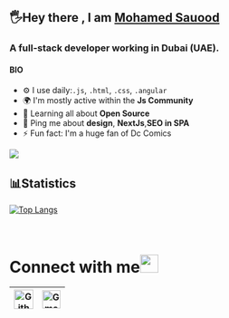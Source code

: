 
## 🖐Hey there ,   I am [Mohamed Sauood](https://sauood.vercel.app/)
### A full-stack developer working in Dubai (UAE).
#### BIO
- ⚙️ I use daily:`.js`, `.html`, `.css`, `.angular`
- 🌍 I'm mostly active within the **Js Community**
- 🌱 Learning all about **Open Source**
- 💬 Ping me about **design**, **NextJs**,**SEO in SPA**
- ⚡️ Fun fact: I'm a huge fan of Dc Comics
<img align="left" src="https://i.imgur.com/V8tahT9.png">

<br/>

## 📊Statistics


[![Top Langs](https://github-readme-stats.vercel.app/api/top-langs/?username=mohdsauood&layout=compact)](https://github.com/anuraghazra/github-readme-stats)

<br/>

# Connect with me<img src="https://github.com/TheDudeThatCode/TheDudeThatCode/blob/master/Assets/Handshake.gif" height="32px">



|  [<img src="https://cdn.svgporn.com/logos/github-icon.svg" alt="Github logo" width="34">](https://github.com/mohdsauood/)  | [<img src="https://github.com/TheDudeThatCode/TheDudeThatCode/blob/master/Assets/Gmail.svg" alt="Gmail logo" height="32">](mailto:mohamedsauood@gmail.com) | 
|:---:|:---:|



